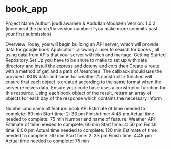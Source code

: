 # book_app
Project Name
Author: joudi awameh & Abdullah Mouazen Version: 1.0.2 (increment the patch/fix version number if you make more commits past your first submission)

Overview
Today, you will begin building an API server, which will provide data for google book Application, allowing a user to search for books , all using data from APIs that your server will fetch and manage.
Getting Started
Repository Set Up you have to be shure to make to set up with data directory and instull the express and dotenv and cors
then Create a route with a method of get and a path of /searches. The callback should use the provided JSON data.and same for weather
A constructor function will ensure that each object is created according to the same format when the server receives data. Ensure your code base uses a constructor function for this resource.
Using each book object of the result, return an array of objects for each day of the response which contains the necessary inform




Number and name of feature: book API
Estimate of time needed to complete: 60 min
Start time: 2: 33 pm
Finish time: 4:48 pm
Actual time needed to complete: 75 min
Number and name of feature: Weather API
Estimate of time needed to complete: 60 min
Start time: 4: 50 pm
Finish time: 8:00 pm
Actual time needed to complete: 120 min
Estimate of time needed to complete: 60 min
Start time: 2: 33 pm
Finish time: 4:48 pm
Actual time needed to complete: 75 min
